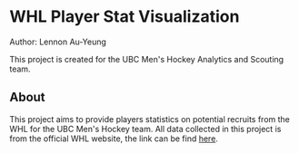 # WHL Player Stat Visualization

Author: Lennon Au-Yeung

This project is created for the UBC Men's Hockey Analytics and Scouting team.
## About
This project aims to provide players statistics on potential recruits from the WHL for the UBC Men's Hockey team. All data collected in this project is from the official WHL website, the link can be find [here](https://whl.ca/).